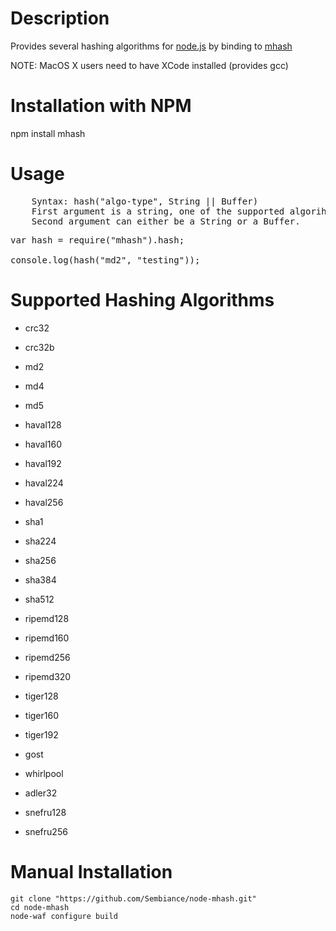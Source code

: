 Description
===========

Provides several hashing algorithms for [node.js](http://nodejs.org/) by binding to [mhash](http://mhash.sourceforge.net/)

NOTE: MacOS X users need to have XCode installed (provides gcc)


Installation with NPM
=====================

npm install mhash


Usage
=====
<pre>
	Syntax: hash("algo-type", String || Buffer)
	First argument is a string, one of the supported algorihms below.
	Second argument can either be a String or a Buffer.
</pre>

<pre>
var hash = require("mhash").hash;

console.log(hash("md2", "testing"));
</pre>


Supported Hashing Algorithms
============================
* crc32

* crc32b

* md2

* md4

* md5

* haval128

* haval160

* haval192

* haval224

* haval256

* sha1

* sha224

* sha256

* sha384

* sha512

* ripemd128

* ripemd160

* ripemd256

* ripemd320

* tiger128

* tiger160

* tiger192

* gost

* whirlpool

* adler32

* snefru128

* snefru256


Manual Installation
===================

	git clone "https://github.com/Sembiance/node-mhash.git"
	cd node-mhash
    node-waf configure build

